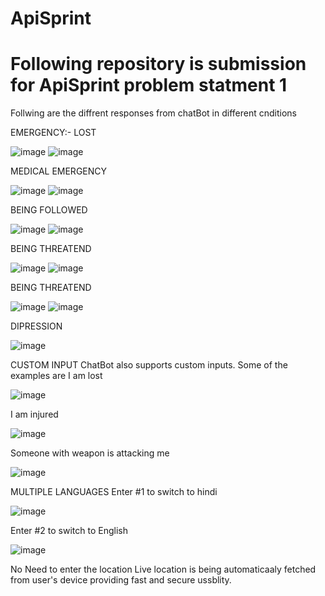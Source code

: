 # ApiSprint
# Following repository is submission for ApiSprint problem statment 1
Follwing are the diffrent responses from chatBot in different cnditions

EMERGENCY:-
LOST


![image](https://user-images.githubusercontent.com/107611121/218634088-482762be-f589-4478-8823-46a861d0c822.png)
![image](https://user-images.githubusercontent.com/107611121/218634387-1fc5df90-a65e-4d28-9bf6-9dc7bb0daa93.png)



MEDICAL EMERGENCY



![image](https://user-images.githubusercontent.com/107611121/218634562-ef1054c3-813d-476e-abce-6e8a788bc7b3.png)
![image](https://user-images.githubusercontent.com/107611121/218634705-a5033b7b-609d-4285-9c40-7e016708a43d.png)



BEING FOLLOWED


![image](https://user-images.githubusercontent.com/107611121/218634947-4651619b-cd3e-480c-98ae-d5823b31649f.png)
![image](https://user-images.githubusercontent.com/107611121/218635087-505b1841-fbd6-4312-a63f-5aa185306cc2.png)


BEING THREATEND


![image](https://user-images.githubusercontent.com/107611121/218635447-c1589d7a-6e7d-4104-a279-88011a53f6f7.png)
![image](https://user-images.githubusercontent.com/107611121/218635464-a17d7dec-472a-4704-8e19-a25950194549.png)


BEING THREATEND


![image](https://user-images.githubusercontent.com/107611121/218635521-c09ee430-af8c-4089-a820-a22d79ad2aaa.png)
![image](https://user-images.githubusercontent.com/107611121/218635464-a17d7dec-472a-4704-8e19-a25950194549.png)


DIPRESSION

![image](https://user-images.githubusercontent.com/107611121/218636310-feaaed33-89b1-4eeb-a2dc-ab01fe8bd07e.png)


CUSTOM INPUT 
ChatBot also supports custom inputs.
Some of the examples are 
I am lost


![image](https://user-images.githubusercontent.com/107611121/218636724-eb16065e-eaae-480b-aab0-9a3943016d7b.png)


I am injured

![image](https://user-images.githubusercontent.com/107611121/218636851-f3421fb1-8a5b-4493-afe3-e77ef64d679d.png)


Someone with weapon is attacking me


![image](https://user-images.githubusercontent.com/107611121/218637057-930e43d3-63f7-40b9-b739-127ba8fb4a04.png)


MULTIPLE LANGUAGES
Enter #1 to switch to hindi


![image](https://user-images.githubusercontent.com/107611121/218637227-f7a5fd83-9261-4086-9fc2-b65a070b6db5.png)

Enter #2 to switch to English

![image](https://user-images.githubusercontent.com/107611121/218637303-e26ffeee-e299-4e51-9c4e-3c0b9d5e0237.png)

No Need to enter the location 
Live location is being automaticaaly fetched from user's device providing fast and secure ussblity.







